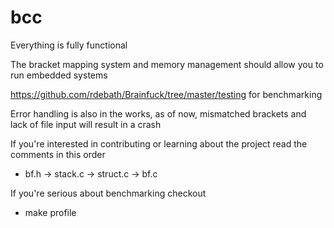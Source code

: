 # bcc

Everything is fully functional 

The bracket mapping system and memory management should allow you to run
embedded systems

https://github.com/rdebath/Brainfuck/tree/master/testing for benchmarking 

Error handling is also in the works, as of now, 
mismatched brackets and lack of file input will result
in a crash

If you're interested in contributing or learning about
the project read the comments in this order

    
   * bf.h -> stack.c -> struct.c -> bf.c
   

If you're serious about benchmarking checkout 

   * make profile
    
